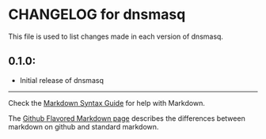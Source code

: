 # CHANGELOG for dnsmasq

This file is used to list changes made in each version of dnsmasq.

## 0.1.0:

* Initial release of dnsmasq

- - -
Check the [Markdown Syntax Guide](http://daringfireball.net/projects/markdown/syntax) for help with Markdown.

The [Github Flavored Markdown page](http://github.github.com/github-flavored-markdown/) describes the differences between markdown on github and standard markdown.
